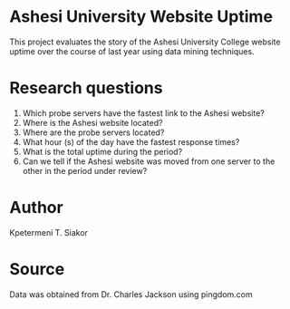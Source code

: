 # Ashesi University Website Uptime
This project evaluates the story of the Ashesi University College website uptime over the course of last year using data mining techniques.

# Research questions
1. Which probe servers have the fastest link to the Ashesi website?
2. Where is the Ashesi website located?
3. Where are the probe servers located?
4. What hour (s) of the day have the fastest response times?
5. What is the total uptime during the period?
6. Can we tell if the Ashesi website was moved from one server to the other in the period under review?
 
# Author
Kpetermeni T. Siakor
# Source
Data was obtained from Dr. Charles Jackson using pingdom.com
